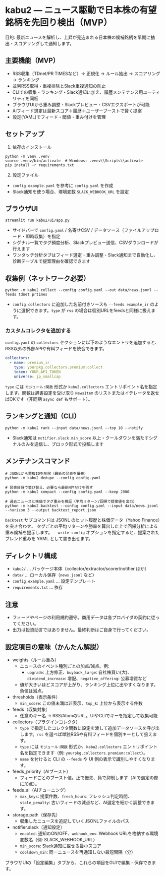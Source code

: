 # kabu2 — ニュース駆動で日本株の有望銘柄を先回り検出（MVP）

目的: 最新ニュースを解析し、上昇が見込まれる日本株の候補銘柄を早期に抽出・スコアリングして通知します。

## 主要機能（MVP）
- RSS収集（TDnet/PR TIMESなど）→ 正規化 → ルール抽出 → スコアリング → ランキング
- 並列RSS取得・重複排除とSlack重複通知の防止
- CLIでの収集・ランキング・Slack通知に加え、履歴メンテナンス用ユーティリティを同梱
- ブラウザUIから重み調整・Slackプレビュー・CSVエクスポートが可能
- AIフィード選定は最新スコア＋履歴＋ユーザーブーストで賢く提案
- 設定(YAML)でフィード・閾値・重み付けを管理

## セットアップ
1) 依存のインストール
```
python -m venv .venv
source .venv/bin/activate  # Windows: .venv\\Scripts\\activate
pip install -r requirements.txt
```

2) 設定ファイル
- `config.example.yaml` を参考に `config.yaml` を作成
- Slack通知を使う場合、環境変数 `SLACK_WEBHOOK_URL` を設定

## ブラウザUI
```
streamlit run kabu2/ui/app.py
```
- サイドバーで `config.yaml` / 名寄せCSV / データソース（ファイルアップロード・即時収集）を指定
- シグナル一覧でタグ頻度分析、Slackプレビュー送信、CSVダウンロードが行えます
- ワンタッチ分析タブはフィード選定・重み調整・Slack通知まで自動化し、診断テーブルで提案理由を確認できます

## 収集例（ネットワーク必要）
```
python -m kabu2 collect --config config.yaml --out data/news.jsonl --feeds tdnet prtimes
```
- `config.collectors` に追加した名前付きソースも `--feeds example_ir` のように選択できます。`type` が `rss` の場合は個別URLをfeedsと同様に扱えます。

### カスタムコレクタを追加する
`config.yaml` の `collectors` セクションに以下のようなエントリを追加すると、RSS以外の外部APIや有料フィードを統合できます。

```yaml
collectors:
  - name: premium_ir
    type: yourpkg.collectors.premium:collect
    token: YOUR_API_TOKEN
    universe: jp_smallcap
```

`type` には `モジュール:関数` 形式か `kabu2.collectors` エントリポイント名を指定します。関数は辞書設定を受け取り `NewsItem` のリストまたはイテレータを返せばOKです（非同期 `async def` もサポート）。

## ランキングと通知（CLI）
```
python -m kabu2 rank --input data/news.jsonl --top 10 --notify
```
- Slack通知は `notifier.slack.min_score` 以上・クールダウンを満たすシグナルのみを送信し、ブロック形式で投稿します

## メンテナンスコマンド
```
# JSONLから重複IDを削除（最新の発表を優先）
python -m kabu2 dedupe --config config.yaml

# 発表日時で並び替え、必要なら最新N件だけを残す
python -m kabu2 compact --config config.yaml --keep 2000

# 過去ニュースと株価でタグ重みを検証（平均リターン/回帰で提案値を出力）
python -m kabu2 backtest --config config.yaml --input data/news.jsonl --horizon 3 --output backtest_report.json
```

`backtest` サブコマンドは JSONL のヒット履歴と株価データ（Yahoo Finance）を突き合わせ、
タグごとの平均リターンや勝率を算出した上で回帰分析による重み候補を提示します。
`--write-config` オプションを指定すると、提案されたブレンド重みを YAML として書き出せます。

## ディレクトリ構成
- `kabu2/` … パッケージ本体（collector/extractor/scorer/notifier ほか）
- `data/` … ローカル保存（`news.jsonl` など）
- `config.example.yaml` … 設定テンプレート
- `requirements.txt` … 依存

## 注意
- フィードやページの利用規約遵守。商用データは各プロバイダの契約に従ってください。
- 出力は投資助言ではありません。最終判断はご自身で行ってください。

## 設定項目の意味（かんたん解説）
- weights（ルール重み）
  - ニュースのイベント種別ごとの加点/減点。例:
    - `upgrade`: 上方修正、`buyback_large`: 自社株買い(大)、`dividend_increase`: 増配、`negative_offering`: 公募増資など
  - 値が大きいほどスコアが上がり、ランキング上位に出やすくなります。負値は減点。
- thresholds（表示条件）
  - `min_score`: この値未満は非表示、`top_k`: 上位から表示する件数
- feeds（収集対象）
  - 任意のキー名 → RSS/AtomのURL。UIやCLIでキーを指定して収集可能
- collectors（プラグインコレクタ）
  - `type` で指定したコレクタ関数に設定を渡して追加データソースを呼び出します。`rss` を選べば単独RSSや有料フィードを個別キーとして扱えます。
  - `type` には `モジュール:関数` 形式か、`kabu2.collectors` エントリポイント名を指定できます（例: `yourpkg.collectors.premium:collect`）。
  - `name` を付けると CLI の `--feeds` や UI 側の表示で識別しやすくなります。
- feeds_priority（AIブースト）
  - フィードごとのブースト値。正で優先、負で抑制します（AIで選定の際に加点）。
- feeds_ai（AIチューニング）
  - `max_keys`: 提案件数、`fresh_hours`: フレッシュ判定時間、`stale_penalty`: 古いフィードの減点など、AI選定を細かく調整できます。
- storage.path（保存先）
  - 収集したニュースを追記していくJSONLファイルのパス
- notifier.slack（通知設定）
  - `enabled`: 通知のON/OFF、`webhook_env`: Webhook URLを格納する環境変数名（例: SLACK_WEBHOOK_URL）
  - `min_score`: Slack通知に載せる最小スコア
  - `cooldown_min`: 同一ニュースを再通知しない最短間隔（分）

ブラウザUIの「設定編集」タブから、これらの項目をGUIで編集・保存できます。
